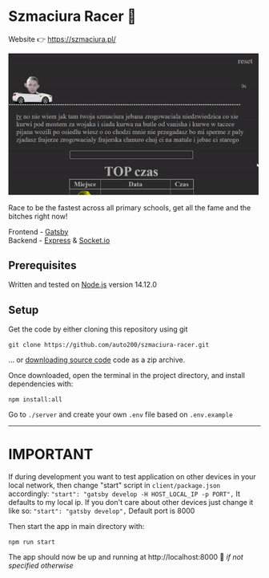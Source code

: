 # Szmaciura Racer 🚗

Website 👉 https://szmaciura.pl/

<img src="preview.gif" alt="preview" width="500px">

Race to be the fastest across all primary schools, get all the fame and the bitches right now!

Frontend - [Gatsby](https://github.com/gatsbyjs/gatsby/)  
Backend - [Express](https://github.com/expressjs/express/) & [Socket.io](https://github.com/socketio/socket.io/)

## Prerequisites

Written and tested on [Node.js](https://nodejs.org) version 14.12.0

## Setup

Get the code by either cloning this repository using git

```
git clone https://github.com/auto200/szmaciura-racer.git
```

... or [downloading source code](https://github.com/auto200/szmaciura-racer/archive/master.zip) code as a zip archive.

Once downloaded, open the terminal in the project directory, and install dependencies with:

```
npm install:all
```

Go to `./server` and create your own `.env` file based on `.env.example`

---

# IMPORTANT

If during development you want to test application on other devices in your local network, then change "start" script in `client/package.json` accordingly:
`"start": "gatsby develop -H HOST_LOCAL_IP -p PORT",`
It defaults to my local ip.
If you don't care about other devices just change it like so:
`"start": "gatsby develop",`
Default port is 8000

Then start the app in main directory with:

```
npm run start
```

The app should now be up and running at http://localhost:8000 🚀 _if not specified otherwise_
